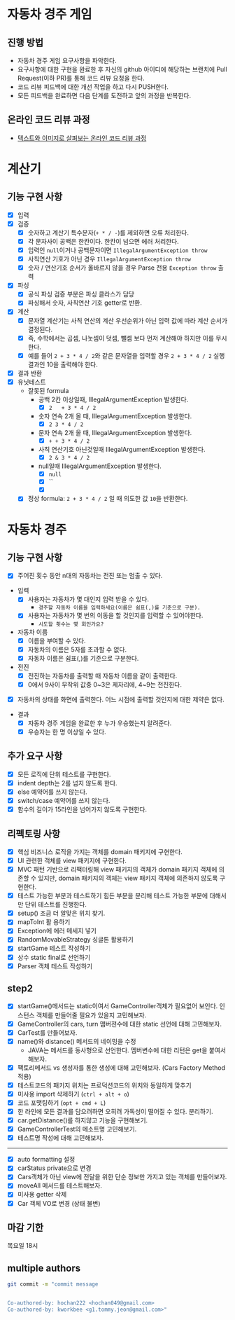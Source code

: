 # 자동차 경주 게임
## 진행 방법
* 자동차 경주 게임 요구사항을 파악한다.
* 요구사항에 대한 구현을 완료한 후 자신의 github 아이디에 해당하는 브랜치에 Pull Request(이하 PR)를 통해 코드 리뷰 요청을 한다.
* 코드 리뷰 피드백에 대한 개선 작업을 하고 다시 PUSH한다.
* 모든 피드백을 완료하면 다음 단계를 도전하고 앞의 과정을 반복한다.

## 온라인 코드 리뷰 과정
* [텍스트와 이미지로 살펴보는 온라인 코드 리뷰 과정](https://github.com/next-step/nextstep-docs/tree/master/codereview)

# 계산기

## 기능 구현 사항

- [X] 입력
- [X] 검증
  - [X] 숫자하고 계산기 특수문자(`+ * / -`)를 제외하면 오류 처리한다.
  - [X] 각 문자사이 공백은 한칸이다. 한칸이 넘으면 에러 처리한다.
  - [X] 입력인 `null`이거나 공백문자이면 `IllegalArgumentException throw`
  - [X] 사칙연산 기호가 아닌 경우 `IllegalArgumentException throw`
  - [X] 숫자 / 연산기호 순서가 올바르지 않을 경우 Parse 전용 `Exception throw` 출력 
- [X] 파싱
  - [X] 공식 파싱 검증 부분은 파싱 클라스가 담당
  - [X] 파싱해서 숫자, 사칙연산 기호 getter로 반환.
- [X] 계산
  - [X] 문자열 계산기는 사칙 연산의 계산 우선순위가 아닌 입력 값에 따라 계산 순서가 결정된다.
  - [X] 즉, 수학에서는 곱셈, 나눗셈이 덧셈, 뺄셈 보다 먼저 계산해야 하지만 이를 무시한다. 
  - [X] 예를 들어 `2 + 3 * 4 / 2`와 같은 문자열을 입력할 경우 `2 + 3 * 4 / 2` 실행 결과인 10을 출력해야 한다.
- [X] 결과 반환
- [x] 유닛테스트
  - 잘못된 formula
    - 공백 2칸 이상일때, IllegalArgumentException 발생한다.
      - [x] `2   + 3 * 4 / 2`
    - 숫자 연속 2개 올 때, IllegalArgumentException 발생한다.
      - [x] `2 3 * 4 / 2` 
    - 문자 연속 2개 올 때, IllegalArgumentException 발생한다.
      - [x] `+ + 3 * 4 / 2` 
    - 사칙 연산기호 아닌것일때 IllegalArgumentException 발생한다.
      - [x] `2 & 3 * 4 / 2`
    - null일때 IllegalArgumentException 발생한다.
      - [x] `null`
      - [x] ``
      - [x] ` `
  - [x] 정상 formula: `2 + 3 * 4 / 2` 일 때 의도한 값 `10`을 반환한다.

# 자동차 경주

## 기능 구현 사항

- [X] 주어진 횟수 동안 n대의 자동차는 전진 또는 멈출 수 있다.
- 입력
  - [X] 사용자는 자동차가 몇 대인지 입력 받을 수 있다.
    - `경주할 자동차 이름을 입력하세요(이름은 쉼표(,)를 기준으로 구분).`
  - [X] 사용자는 자동차가 몇 번의 이동을 할 것인지를 입력할 수 있어야한다.
    - `시도할 횟수는 몇 회인가요?`
- 자동차 이름
  - [X] 이름을 부여할 수 있다.
  - [X] 자동차의 이름은 5자를 초과할 수 없다.
  - [X] 자동차 이름은 쉼표(,)를 기준으로 구분한다.
- 전진
  - [X] 전진하는 자동차를 출력할 때 자동차 이름을 같이 출력한다.
  - [X] 0에서 9사이 무작위 값중 0~3은 제자리에, 4~9는 전진한다.
- [X] 자동차의 상태를 화면에 출력한다. 어느 시점에 출력할 것인지에 대한 제약은 없다.
- 결과
  - [X] 자동차 경주 게임을 완료한 후 누가 우승했는지 알려준다.
  - [X] 우승자는 한 명 이상일 수 있다.

## 추가 요구 사항

- [X] 모든 로직에 단위 테스트를 구현한다.
- [X] indent depth는 2를 넘지 않도록 한다.
- [X] else 예약어를 쓰지 않는다.
- [X] switch/case 예약어를 쓰지 않는다.
- [X] 함수의 길이가 15라인을 넘어가지 않도록 구현한다.

## 리펙토링 사항

- [x] 핵심 비즈니스 로직을 가지는 객체를 domain 패키지에 구현한다.
- [x] UI 관련한 객체를 view 패키지에 구현한다.
- [x] MVC 패턴 기반으로 리팩터링해 view 패키지의 객체가 domain 패키지 객체에 의존할 수 있지만, domain 패키지의 객체는 view 패키지 객체에 의존하지 않도록 구현한다.
- [x] 테스트 가능한 부분과 테스트하기 힘든 부분을 분리해 테스트 가능한 부분에 대해서만 단위 테스트를 진행한다.
- [x] setup() 조금 더 알맞은 위치 찾기.
- [x] mapToInt 활 용하기
- [x] Exception에 에러 메세지 넣기
- [x] RandomMovableStrategy 싱글톤 활용하기
- [x] startGame 테스트 작성하기
- [x] 상수 static final로 선언하기
- [x] Parser 객체 테스트 작성하기

## step2

- [x] startGame()메서드는 static이여서 GameController객체가 필요없어 보인다. 인스턴스 객체를 만들어줄 필요가 있을지 고민해보자.
- [x] GameController의 cars, turn 맴버젼수에 대한 static 선언에 대해 고민해보자.
- [x] CarTest를 만들어보자.
- [x] name()와 distance() 메서드의 네이밍을 수정
  - JAVA는 메서드를 동사형으로 선언한다. 멤버변수에 대한 리턴은 get을 붙여서 해보자.
- [x] 팩토리메서드 vs 생성자를 통한 생성에 대해 고민해보자. (Cars Factory Method 적용)
- [x] 테스트코드의 패키지 위치는 프로덕션코드의 위치와 동일하게 맞추기
- [x] 미사용 import 삭제하기 (`ctrl + alt + o`)
- [x] 코드 포맷팅하기 (`opt + cmd + L`)
- [x] 한 라인에 모든 결과를 담으려하면 오히려 가독성이 떨어질 수 있다. 분리하기.
- [x] car.getDistance()를 하지않고 기능을 구현해보기.
- [x] GameControllerTest의 메소트명 고민해보기.
- [x] 테스트명 작성에 대해 고민해보자.

---

- [x] auto formatting 설정
- [x] carStatus private으로 변경
- [x] Cars객체가 아닌 view에 전달을 위한 단순 정보만 가지고 있는 객체를 만들어보자.
- [x] moveAll 메서드를 테스트해보자.
- [x] 미사용 getter 삭제
- [x] Car 객체 VO로 변경 (상태 불변)

## 마감 기한

목요일 18시

## multiple authors

```bash
git commit -m "commit message


Co-authored-by: hochan222 <hochan049@gmail.com>
Co-authored-by: kworkbee <g1.tommy.jeon@gmail.com>"
```